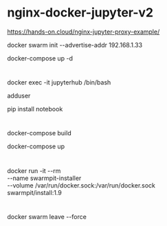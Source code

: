 # nginx-docker-jupyter-v2

https://hands-on.cloud/nginx-jupyter-proxy-example/

docker swarm init --advertise-addr 192.168.1.33

docker-compose up -d

#

docker exec -it jupyterhub /bin/bash

adduser 

pip install notebook


#
docker-compose build

docker-compose up


#
docker run -it --rm \
  --name swarmpit-installer \
  --volume /var/run/docker.sock:/var/run/docker.sock \
swarmpit/install:1.9

#
docker swarm leave --force


